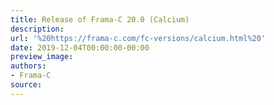 ```yaml
---
title: Release of Frama-C 20.0 (Calcium)
description:
url: '%20https://frama-c.com/fc-versions/calcium.html%20'
date: 2019-12-04T00:00:00-00:00
preview_image:
authors:
- Frama-C
source:
---
```



